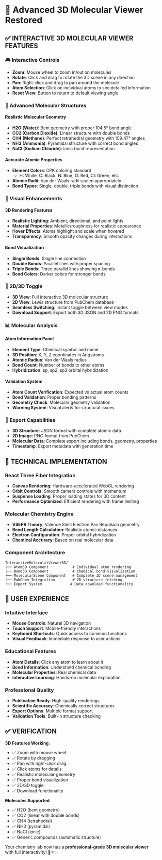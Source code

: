 # 🧬 Advanced 3D Molecular Viewer Restored

## ✅ **INTERACTIVE 3D MOLECULAR VIEWER FEATURES**

### 🎮 **Interactive Controls**
- **Zoom**: Mouse wheel to zoom in/out on molecules
- **Rotate**: Click and drag to rotate the 3D scene in any direction  
- **Pan**: Right-click and drag to pan around the molecule
- **Atom Selection**: Click on individual atoms to see detailed information
- **Reset View**: Button to return to default viewing angle

### 🔬 **Advanced Molecular Structures**

#### **Realistic Molecular Geometry**
- **H2O (Water)**: Bent geometry with proper 104.5° bond angle
- **CO2 (Carbon Dioxide)**: Linear structure with double bonds
- **CH4 (Methane)**: Perfect tetrahedral geometry with 109.47° angles
- **NH3 (Ammonia)**: Pyramidal structure with correct bond angles
- **NaCl (Sodium Chloride)**: Ionic bond representation

#### **Accurate Atomic Properties**
- **Element Colors**: CPK coloring standard
  - H: White, C: Black, N: Blue, O: Red, Cl: Green, etc.
- **Atomic Radii**: Van der Waals radii scaled appropriately
- **Bond Types**: Single, double, triple bonds with visual distinction

### 🎨 **Visual Enhancements**

#### **3D Rendering Features**
- **Realistic Lighting**: Ambient, directional, and point lights
- **Material Properties**: Metallic/roughness for realistic appearance
- **Hover Effects**: Atoms highlight and scale when hovered
- **Transparency**: Smooth opacity changes during interactions

#### **Bond Visualization**
- **Single Bonds**: Single line connection
- **Double Bonds**: Parallel lines with proper spacing
- **Triple Bonds**: Three parallel lines showing π-bonds
- **Bond Colors**: Darker colors for stronger bonds

### 🔄 **2D/3D Toggle**
- **3D View**: Full interactive 3D molecular structure
- **2D View**: Lewis structure from PubChem database
- **Seamless Switching**: Instant toggle between view modes
- **Download Support**: Export both 3D JSON and 2D PNG formats

### 📊 **Molecular Analysis**

#### **Atom Information Panel**
- **Element Type**: Chemical symbol and name
- **3D Position**: X, Y, Z coordinates in Angstroms
- **Atomic Radius**: Van der Waals radius
- **Bond Count**: Number of bonds to other atoms
- **Hybridization**: sp, sp2, sp3 orbital hybridization

#### **Validation System**
- **Atom Count Verification**: Expected vs actual atom counts
- **Bond Validation**: Proper bonding patterns
- **Geometry Check**: Molecular geometry validation
- **Warning System**: Visual alerts for structural issues

### 💾 **Export Capabilities**
- **3D Structure**: JSON format with complete atomic data
- **2D Image**: PNG format from PubChem
- **Molecular Data**: Complete export including bonds, geometry, properties
- **Timestamp**: Export metadata with generation time

## 🚀 **TECHNICAL IMPLEMENTATION**

### **React Three Fiber Integration**
- **Canvas Rendering**: Hardware-accelerated WebGL rendering
- **Orbit Controls**: Smooth camera controls with momentum
- **Suspense Loading**: Proper loading states for 3D content
- **Performance Optimized**: Efficient rendering with frame limiting

### **Molecular Chemistry Engine**
- **VSEPR Theory**: Valence Shell Electron Pair Repulsion geometry
- **Bond Length Calculation**: Realistic atomic distances
- **Electron Configuration**: Proper orbital hybridization
- **Chemical Accuracy**: Based on real molecular data

### **Component Architecture**
```
InteractiveMolecularViewer3D/
├── Atom3D Component           # Individual atom rendering
├── Bond3D Component           # Chemical bond visualization  
├── MolecularScene Component   # Complete 3D scene management
├── PubChem Integration        # 2D structure fetching
└── Export System             # Data download functionality
```

## 🎯 **USER EXPERIENCE**

### **Intuitive Interface**
- **Mouse Controls**: Natural 3D navigation
- **Touch Support**: Mobile-friendly interactions
- **Keyboard Shortcuts**: Quick access to common functions
- **Visual Feedback**: Immediate response to user actions

### **Educational Features**
- **Atom Details**: Click any atom to learn about it
- **Bond Information**: Understand chemical bonding
- **Molecular Properties**: Real chemical data
- **Interactive Learning**: Hands-on molecular exploration

### **Professional Quality**
- **Publication Ready**: High-quality renderings
- **Scientific Accuracy**: Chemically correct structures
- **Export Options**: Multiple format support
- **Validation Tools**: Built-in structure checking

## ✅ **VERIFICATION**

**3D Features Working**:
- ✅ Zoom with mouse wheel
- ✅ Rotate by dragging
- ✅ Pan with right-click drag
- ✅ Click atoms for details
- ✅ Realistic molecular geometry
- ✅ Proper bond visualization
- ✅ 2D/3D toggle
- ✅ Download functionality

**Molecules Supported**:
- ✅ H2O (bent geometry)
- ✅ CO2 (linear with double bonds)
- ✅ CH4 (tetrahedral)
- ✅ NH3 (pyramidal)
- ✅ NaCl (ionic)
- ✅ Generic compounds (automatic structure)

Your chemistry lab now has a **professional-grade 3D molecular viewer** with full interactivity! 🧪⚛️✨

